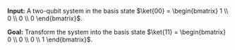 **Input:** A two-qubit system in the basis state $\ket{00} = \begin{bmatrix} 1 \\ 0 \\ 0 \\ 0 \end{bmatrix}$.

**Goal:** Transform the system into the basis state $\ket{11} = \begin{bmatrix} 0 \\ 0 \\ 0 \\ 1 \end{bmatrix}$.

